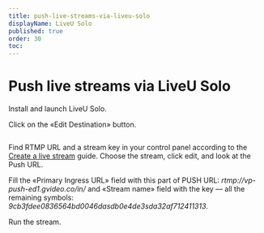 ```yaml
---
title: push-live-streams-via-liveu-solo
displayName: LiveU Solo
published: true
order: 30
toc:
---
```

# Push live streams via LiveU Solo

Install and launch LiveU Solo.

Click on the «Edit Destination» button.

<img src="https://assets.gcore.pro/docs/streaming-platform/live-streaming/push-live-streams-software/push-live-streams-via-liveu-solo/mceclip1.png" alt="">

Find RTMP URL and a stream key in your control panel according to the <a href="https://gcore.com/docs/streaming-platform/live-streaming/create-a-live-stream" target="_blank">Create a live stream</a> guide. Choose the stream, click edit, and look at the Push URL.

Fill the «Primary Ingress URL» field with this part of PUSH URL: *rtmp://vp-push-ed1.gvideo.co/in/* and «Stream name» field with the key — all the remaining symbols: *9cb3fdee0836564bd0046dasdb0e4de3sda32af712411313*.

Run the stream.